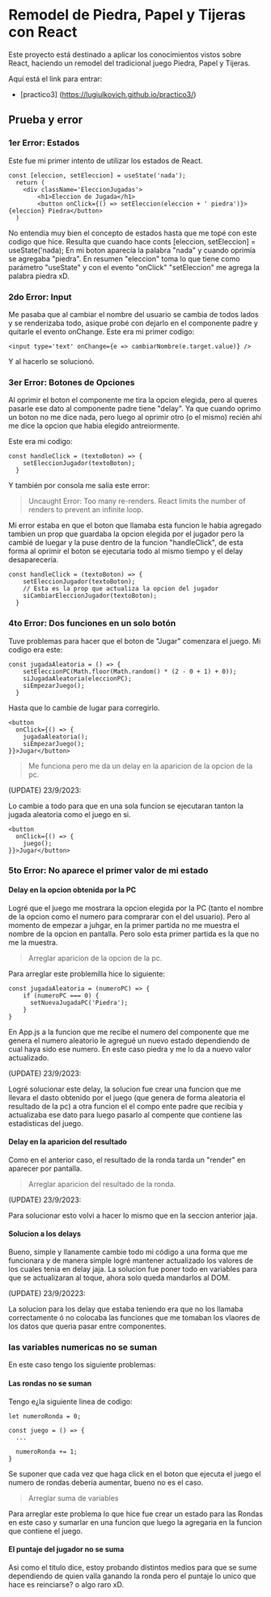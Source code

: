# Remodel de Piedra, Papel y Tijeras con React

Este proyecto está destinado a aplicar los conocimientos vistos sobre React, haciendo un remodel del tradicional juego Piedra, Papel y Tijeras.

Aquí está el link para entrar:
* [practico3] (https://lugiulkovich.github.io/practico3/)

## Prueba y error

### 1er Error: Estados

Este fue mi primer intento de utilizar los estados de React.
~~~
const [eleccion, setEleccion] = useState('nada');
  return (
    <div className='EleccionJugadas'>
        <h1>Eleccion de Jugada</h1>
        <button onClick={() => setEleccion(eleccion + ' piedra')}>{eleccion} Piedra</button>
  )
~~~
No entendía muy bien el concepto de estados hasta que me topé con este codigo que hice.
Resulta que cuando hace conts [eleccion, setEleccion] = useState('nada);
En mi boton aparecía la palabra "nada" y cuando oprimía se agregaba "piedra". 
En resumen "eleccion" toma lo que tiene como parámetro "useState" y con el evento "onClick" "setEleccion" me agrega la palabra piedra xD.

### 2do Error: Input
Me pasaba que al cambiar el nombre del usuario se cambia de todos lados y se renderizaba todo, asique probé con dejarlo en el componente padre y quitarle el evento onChange.
Este era mi primer codigo:
~~~
<input type='text' onChange={e => cambiarNombre(e.target.value)} />
~~~
Y al hacerlo se solucionó.

### 3er Error: Botones de Opciones

Al oprimir el boton el componente me tira la opcion elegida, pero al queres pasarle ese dato al componente padre tiene "delay". Ya que cuando oprimo un boton no me dice nada, pero luego al oprimir otro (o el mismo) recién ahí me dice la opcion que habia elegido antreiormente.

Este era mi codigo:

~~~
const handleClick = (textoBoton) => {
    setEleccionJugador(textoBoton);
  }
~~~

Y también por consola me salía este error:

>Uncaught Error: Too many re-renders. React limits the number of renders to prevent an infinite loop.

Mi error estaba en que el boton que llamaba esta funcion le habia agregado tambien un prop que guardaba la opcion elegida por el jugador pero la cambié de luegar y la puse dentro de la funcion "handleClick", de esta forma al oprimir el boton se ejecutaria todo al mismo tiempo y el delay desaparecería.

~~~
const handleClick = (textoBoton) => {
    setEleccionJugador(textoBoton);
    // Esta es la prop que actualiza la opcion del jugador
    siCambiarEleccionJugador(textoBoton);
  }
~~~

### 4to Error: Dos funciones en un solo botón
Tuve problemas para hacer que el boton de "Jugar" comenzara el juego. Mi codigo era este:

~~~
const jugadaAleatoria = () => {
    setEleccionPC(Math.floor(Math.random() * (2 - 0 + 1) + 0));
    siJugadaAleatoria(eleccionPC);
    siEmpezarJuego();
  }
~~~

Hasta que lo cambie de lugar para corregirlo.

~~~
<button
  onClick={() => {
    jugadaAleatoria();
    siEmpezarJuego();
}}>Jugar</button>
~~~

>Me funciona pero me da un delay en la aparicion de la opcion de la pc.

(UPDATE) 23/9/2023:

Lo cambie a todo para que en una sola funcion se ejecutaran tanton la jugada aleatoria como el juego en si.
~~~
<button
  onClick={() => {
    juego();
}}>Jugar</button>
~~~

### 5to Error: No aparece el primer valor de mi estado

#### Delay en la opcion obtenida por la PC

Logré que el juego me mostrara la opcion elegida por la PC (tanto el nombre de la opcion como el numero para comprarar con el del usuario). Pero al momento de empezar a juhgar, en la primer partida no me muestra el nombre de la opcion en pantalla. Pero solo esta primer partida es la que no me la muestra.

>Arreglar aparicion de la opcion de la pc.

Para arreglar este problemilla hice lo siguiente:

~~~
const jugadaAleatoria = (numeroPC) => {
    if (numeroPC === 0) {
      setNuevaJugadaPC('Piedra');
    }
}
~~~

En App.js a la funcion que me recibe el numero del componente que me genera el numero aleatorio le agregué un nuevo estado dependiendo de cual haya sido ese numero. En este caso piedra y me lo da a nuevo valor actualizado.

(UPDATE) 23/9/2023: 

Logré solucionar este delay, la solucion fue crear una funcion que me llevara el dasto obtenido por el juego (que genera de forma aleatoria el resultado de la pc) a otra funcion el el compo ente padre que recibia y actualizaba ese dato para luego pasarlo al compente que contiene las estadisticas del juego.

#### Delay en la aparicion del resultado

Como en el anterior caso, el resultado de la ronda tarda un "render" en aparecer por pantalla.

> Arreglar aparicion del resultado de la ronda.

(UPDATE) 23/9/2023: 

Para solucionar esto volvi a hacer lo mismo que en la seccion anterior jaja.

#### Solucion a los delays

Bueno, simple y llanamente cambie todo mi código a una forma que me funcionara y de manera simple logré mantener actualizado los valores de los cuales tenia en delay jaja.
La solucion fue poner todo en variables para que se actualizaran al toque, ahora solo queda mandarlos al DOM.

(UPDATE) 23/9/20223:

La solucion para los delay que estaba teniendo era que no los llamaba correctamente ó no colocaba las funciones que me tomaban los vlaores de los datos que queria pasar entre componentes.

### las variables numericas no se suman
En este caso tengo los siguiente problemas:

#### Las rondas no se suman
Tengo e¿la siguiente linea de codigo:

~~~
let numeroRonda = 0;

const juego = () => {
  ...

  numeroRonda += 1;
}
~~~

Se suponer que cada vez que haga click en el boton que ejecuta el juego el numero de rondas deberia aumentar, bueno no es el caso.

>Arreglar suma de variables

Para arreglar este problema lo que hice fue crear un estado para las Rondas en este caso y sumarlar en una funcion que luego la agregaria en la funcion que contiene el juego.

#### El puntaje del jugador no se suma

Asi como el titulo dice, estoy probando distintos medios para que se sume dependiendo de quien valla ganando la ronda pero el puntaje lo unico que hace es reinciarse? o algo raro xD.